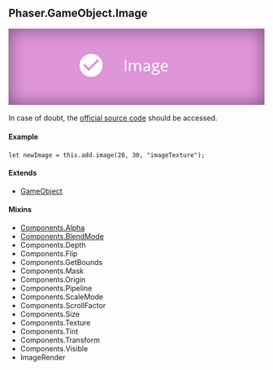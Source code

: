 ## Phaser.GameObject.Image

![Phaser.GameObject.Image](/assets/cheatsheets/image.png)

In case of doubt, the [official source code](https://github.com/photonstorm/phaser) should be accessed.

#### Example

```
let newImage = this.add.image(20, 30, "imageTexture");
```

#### Extends

- [GameObject](https://github.com/digitsensitive/phaser3-typescript/blob/master/cheatsheets/gameobjects/gameobject.md)

#### Mixins

- [Components.Alpha](https://github.com/digitsensitive/phaser3-typescript/blob/master/cheatsheets/gameobjects/components/alpha.md)
- [Components.BlendMode](https://github.com/digitsensitive/phaser3-typescript/blob/master/cheatsheets/gameobjects/components/blendMode.md)
- Components.Depth
- Components.Flip
- Components.GetBounds
- Components.Mask
- Components.Origin
- Components.Pipeline
- Components.ScaleMode
- Components.ScrollFactor
- Components.Size
- Components.Texture
- Components.Tint
- Components.Transform
- Components.Visible
- ImageRender
